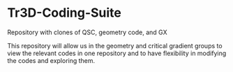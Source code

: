 # Tr3D-Coding-Suite
Repository with clones of QSC, geometry code, and GX

This repository will allow us in the geometry and critical gradient groups to view the relevant codes in one repository and to have flexibility in modifying the codes and exploring them.
